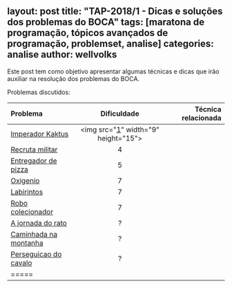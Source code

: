 layout: post
title:  "TAP-2018/1 - Dicas e soluções dos problemas do BOCA"
tags: [maratona de programação, tópicos avançados de programação, problemset, analise]
categories: analise
author: wellvolks
---

Este post tem como objetivo apresentar algumas técnicas e dicas que irão auxiliar na resolução dos problemas do BOCA.

Problemas discutidos:

| Problema                                 | Dificuldade   | Técnica relacionada                 |
|:-----------------------------------------|:-------------:|------------------------------------:|
|<a href="#rain">	Imperador Kaktus</a>     |     <img src=\"[1]\" width="9" height="15">        |                           |
|<a href="#artskjid">	Recruta militar</a>  | 4             |                 |
|<a href="#hungry">Entregador de pizza</a> | 5             |                              |
|<a href="#solar">Oxigenio</a>             | 7             |             |
|<a href="#code">	Labirintos</a>           | 7             |  |
|<a href="#convidado">Robo colecionador</a>| 7             |             |
|<a href="#festa">A jornada do rato</a>    | ?             |                                    |
|<a href="#festa">Caminhada na montanha</a>| ?             |                                    |
|<a href="#festa">Perseguicao do cavalo</a>| ?             |                                   |
|=====

<br>
<!--{% include analises/TAP-2017-1-BOCA/rain_fall.md %} <br>
{% include analises/TAP-2017-1-BOCA/o_convidado.md %}

 [1]: https://github.com/maratonago/maratonago.github.io/raw/master/_assets/images/bal%C3%A3o.png
